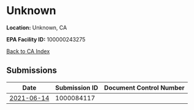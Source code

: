 # Unknown

**Location:** Unknown, CA

**EPA Facility ID:** 100000243275

[Back to CA Index](../../index.md)

## Submissions

| Date | Submission ID | Document Control Number |
|------|--------------|-------------------------|
| [2021-06-14](submissions/1000084117.md) | 1000084117 |  |
